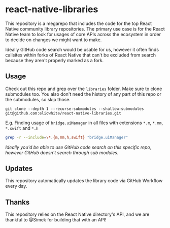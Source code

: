 # react-native-libraries

This repository is a megarepo that includes the code for the top React Native community library repositories. The primary use case is for the React Native team to look for usages of core APIs across the ecosystem in order to decide on changes we might want to make.

Ideally GitHub code search would be usable for us, however it often finds callsites within forks of React Native that can't be excluded from search because they aren't properly marked as a fork.

## Usage
Check out this repo and grep over the `libraries` folder. Make sure to clone submodules too. You also don't need the history of any part of this repo or the submodules, so skip those.

```
git clone --depth 1 --recurse-submodules --shallow-submodules git@github.com:elicwhite/react-native-libraries.git
```

E.g. Finding usage of `bridge.uiManager` in all files with extensions `*.m`, `*.mm`, `*.swift` and `*.h`
```sh
grep -r --include=\*.{m,mm,h,swift} "bridge.uiManager"
```

*Ideally you'd be able to use GitHub code search on this specific repo, however GitHub doesn't search through sub modules.*

## Updates
This repository automatically updates the library code via GitHub Workflow every day.

## Thanks
This repository relies on the React Native directory's API, and we are thankful to @Simek for building that with an API!
